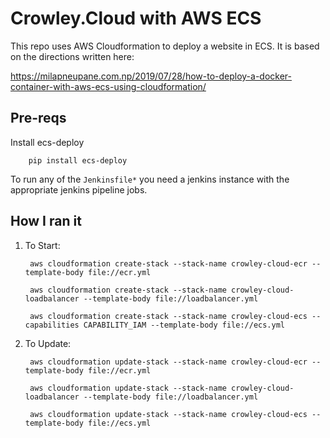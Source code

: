 # Crowley.Cloud with AWS ECS

This repo uses AWS Cloudformation to deploy a website in ECS. It is based on the directions written here:

https://milapneupane.com.np/2019/07/28/how-to-deploy-a-docker-container-with-aws-ecs-using-cloudformation/

## Pre-reqs

Install ecs-deploy

        pip install ecs-deploy

To run any of the `Jenkinsfile*` you need a jenkins instance with the appropriate jenkins pipeline jobs.
        
## How I ran it

1. To Start:
        
        aws cloudformation create-stack --stack-name crowley-cloud-ecr --template-body file://ecr.yml

        aws cloudformation create-stack --stack-name crowley-cloud-loadbalancer --template-body file://loadbalancer.yml

        aws cloudformation create-stack --stack-name crowley-cloud-ecs --capabilities CAPABILITY_IAM --template-body file://ecs.yml

2. To Update:
        
        aws cloudformation update-stack --stack-name crowley-cloud-ecr --template-body file://ecr.yml

        aws cloudformation update-stack --stack-name crowley-cloud-loadbalancer --template-body file://loadbalancer.yml

        aws cloudformation update-stack --stack-name crowley-cloud-ecs --template-body file://ecs.yml

